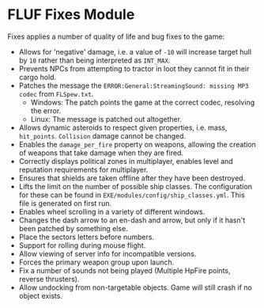 # FLUF Fixes Module

Fixes applies a number of quality of life and bug fixes to the game:

- Allows for 'negative' damage, i.e. a value of `-10` will increase target hull by `10` rather than being interpreted as `INT_MAX`.
- Prevents NPCs from attempting to tractor in loot they cannot fit in their cargo hold.
- Patches the message the `ERROR:General:StreamingSound: missing MP3 codec` from `FLSpew.txt`.
    - Windows: The patch points the game at the correct codec, resolving the error.
    - Linux: The message is patched out altogether.
- Allows dynamic asteroids to respect given properties, i.e. mass, `hit_points`. `Collision` damage cannot be changed.
- Enables the `damage_per_fire` property on weapons, allowing the creation of weapons that take damage when they are fired.
- Correctly displays political zones in multiplayer, enables level and reputation requirements for multiplayer.
- Ensures that shields are taken offline after they have been destroyed.
- Lifts the limit on the number of possible ship classes. The configuration for these can be found in `EXE/modules/config/ship_classes.yml`. This file is generated on first run.
- Enables wheel scrolling in a variety of different windows.
- Changes the dash arrow to an en-dash and arrow, but only if it hasn't been patched by something else.
- Place the sectors letters before numbers.
- Support for rolling during mouse flight.
- Allow viewing of server info for incompatible versions.
- Forces the primary weapon group upon launch.
- Fix a number of sounds not being played (Multiple HpFire points, reverse thrusters).
- Allow undocking from non-targetable objects. Game will still crash if no object exists.